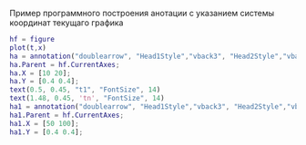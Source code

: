 
Пример программного построения анотации с указанием системы координат текущаго графика
```matlab
hf = figure
plot(t,x)
ha = annotation("doublearrow", "Head1Style","vback3", "Head2Style","vback3")
ha.Parent = hf.CurrentAxes;
ha.X = [10 20];
ha.Y = [0.4 0.4];
text(0.5, 0.45, "t1", "FontSize", 14)
text(1.48, 0.45, 'tn', "FontSize", 14)
ha1 = annotation("doublearrow", "Head1Style","vback3", "Head2Style","vback3")
ha1.Parent = hf.CurrentAxes;
ha1.X = [50 100];
ha1.Y = [0.4 0.4];
```

